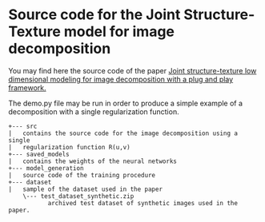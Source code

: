 # Source code for the Joint Structure-Texture model for image decomposition

You may find here the source code of the paper [Joint structure-texture low dimensional modeling for image decomposition with a plug and play framework.](https://www.hal.science/hal-04648963/file/article_pnp_siam.pdf)

The demo.py file may be run in order to produce a simple example of a decomposition with a single regularization function.


```
+--- src
|   contains the source code for the image decomposition using a single
|   regularization function R(u,v)
+--- saved_models
|   contains the weights of the neural networks
+--- model_generation
|   source code of the training procedure
+--- dataset
|   sample of the dataset used in the paper
    \--- test_dataset_synthetic.zip
           archived test dataset of synthetic images used in the paper.      
```
